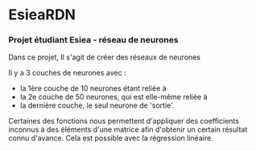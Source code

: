 # EsieaRDN
### Projet étudiant Esiea - réseau de neurones

Dans ce projet, Il s'agit de créer des réseaux de neurones

Il y a 3 couches de neurones avec : <br />
* la 1ère couche de 10 neurones étant reliée à<br />
* la 2e couche de 50 neurones, qui est elle-même reliée à<br />
* la dernière couche, le seul neurone de 'sortie'.

Certaines des fonctions nous permettent d'appliquer des coefficients inconnus à des éléments d'une matrice afin d'obtenir un certain résultat connu d'avance.
Cela est possible avec la régression linéaire.
